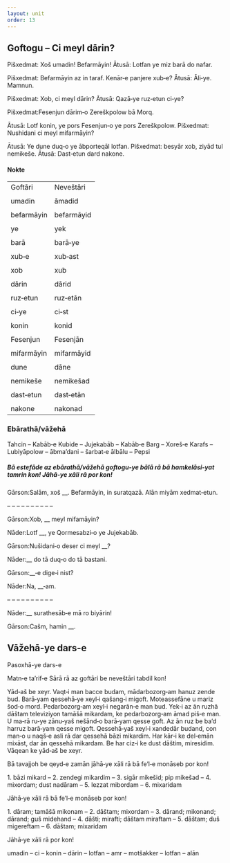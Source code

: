 ```yaml
---
layout: unit
order: 13 
---
```





## Goftogu – Ci meyl dārin?

Pišxedmat: Xoš umadin! Befarmāyin! Ātusā: Lotfan ye miz barā do nafar.

Pišxedmat: Befarmāyin az in taraf. Kenār‐e panjere xub‐e? Ātusā: Āli‐ye. Mamnun.

Pišxedmat: Xob, ci meyl dārin? Ātusā: Qazā‐ye ruz‐etun ci‐ye?

Pišxedmat:Fesenjun dārim‐o Zereškpolow bā Morq.

Ātusā: Lotf konin, ye pors Fesenjun‐o ye pors Zereškpolow. Pišxedmat: Nushidani ci meyl mifarmāyin?

Ātusā: Ye dune duq‐o ye ābporteqāl lotfan. Pišxedmat: besyār xob, ziyād tul nemikeše. Ātusā: Dast‐etun dard nakone.

#### Nokte

|            |            |
|----------|---------- |
| Goftāri    | Neveštāri  |
|            |            |
| umadin     | āmadid     |
|            |            |
| befarmāyin | befarmāyid |
|            |            |
| ye         | yek        |
|            |            |
| barā       | barā‐ye    |
|            |            |
| xub‐e      | xub‐ast    |
|            |            |
| xob        | xub        |
|            |            |
| dārin      | dārid      |
|            |            |
| ruz‐etun   | ruz‐etān   |
|            |            |
| ci‐ye      | ci‐st      |
|            |            |
| konin      | konid      |
|            |            |
| Fesenjun   | Fesenjān   |
|            |            |
| mifarmāyin | mifarmāyid |
|            |            |
| dune       | dāne       |
|            |            |
| nemikeše   | nemikešad  |
|            |            |
| dast‐etun  | dast‐etān  |
|            |            |
| nakone     | nakonad    |

### Ebārathā/vāžehā

Tahcin – Kabāb‐e Kubide – Jujekabāb – Kabāb‐e Barg – Xoreš‐e Karafs – Lubiyāpolow – ābma’dani – šarbat‐e ālbālu – Pepsi

##### Bā estefāde az ebārathā/vāžehā goftogu‐ye bālā rā bā hamkelāsi‐yat tamrin kon! Jāhā‐ye xāli rā por kon!

Gārson:Salām, xoš \_\_. Befarmāyin, in suratqazā. Alān miyām xedmat‐etun.

– – – – – – – – – –

Gārson:Xob, \_\_ meyl mifamāyin?

Nāder:Lotf \_\_, ye Qormesabzi‐o ye Jujekabāb.

Gārson:Nušidani‐o deser ci meyl \_\_?

Nāder:\_\_ do tā duq‐o do tā bastani.

Gārson:\_\_‐e dige‐i nist?

Nāder:Na, \_\_‐am.

– – – – – – – – – –

Nāder:\_\_ surathesāb‐e mā ro biyārin!

Gārson:Cašm, hamin \_\_.

## Vāžehā-ye dars-e 

Pasoxhā-ye dars-e 

Matn‐e ta’rif‐e Sārā rā az goftāri be neveštāri tabdil kon!

Yād‐aš be xeyr. Vaqt‐i man bacce budam, mādarbozorg‐am hanuz zende bud. Barā‐yam qessehā‐ye xeyl‐i qašang‐i migoft. Moteassefāne u mariz šod‐o mord. Pedarbozorg‐am xeyl‐i negarān‐e man bud. Yek‐i az ān ruzhā dāštam televiziyon tamāšā mikardam, ke pedarbozorg‐am āmad piš‐e man. U ma‐rā ru‐ye zānu‐yaš nešānd‐o barā‐yam qesse goft. Az ān ruz be ba’d harruz barā‐yam qesse migoft. Qessehā‐yaš xeyl‐i xandedār budand, con man‐o u naqš‐e asli rā dar qessehā bāzi mikardim. Har kār‐i ke del‐emān mixāst, dar ān qessehā mikardam. Be har ciz‐i ke dust dāštim, miresidim. Vāqean ke yād‐aš be xeyr.

Bā tavajjoh be qeyd‐e zamān jāhā‐ye xāli rā bā fe’l‐e monāseb por kon!

1\. bāzi mikard – 2. zendegi mikardim – 3. sigār mikešid; pip mikešad – 4. mixordam; dust nadāram – 5. lezzat mibordam – 6. mixaridam

Jāhā‐ye xāli rā bā fe’l‐e monāseb por kon!

1\. dāram; tamāšā mikonam – 2. dāštam; mixordam – 3. dārand; mikonand; dārand; guš midehand – 4. dāšti; mirafti; dāštam miraftam – 5. dāštam; duš migereftam – 6. dāštam; mixaridam

Jāhā‐ye xāli rā por kon!

umadin – ci – konin – dārin – lotfan – amr – motšakker – lotfan – alān

